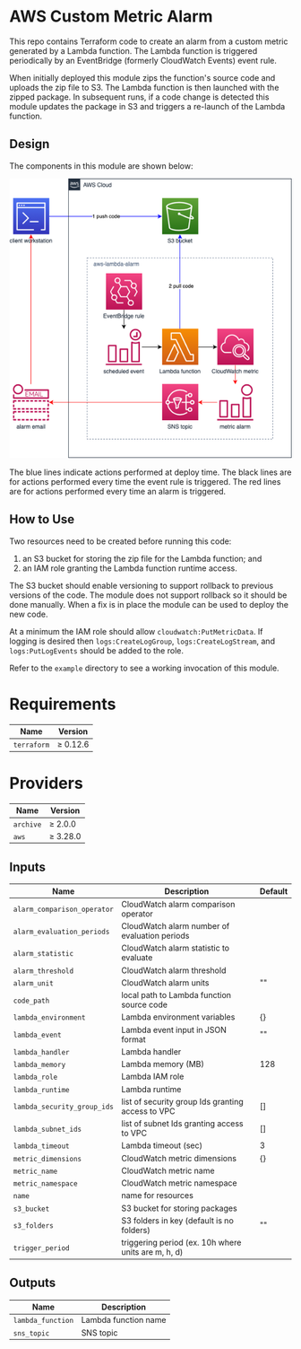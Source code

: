 # AWS Custom Metric Alarm

This repo contains Terraform code to create an alarm from a custom metric
generated by a Lambda function. The Lambda function is triggered periodically
by an EventBridge (formerly CloudWatch Events) event rule.

When initially deployed this module zips the function's source code and uploads
the zip file to S3. The Lambda function is then launched with the zipped
package. In subsequent runs, if a code change is detected this module updates
the package in S3 and triggers a re-launch of the Lambda function.

## Design

The components in this module are shown below:

![layout](draw.io/aws-lambda-alarm.png)

The blue lines indicate actions performed at deploy time. The black lines are
for actions performed every time the event rule is triggered. The red lines are
for actions performed every time an alarm is triggered.

## How to Use

Two resources need to be created before running this code:
1. an S3 bucket for storing the zip file for the Lambda function; and
1. an IAM role granting the Lambda function runtime access.

The S3 bucket should enable versioning to support rollback to previous versions
of the code. The module does not support rollback so it should be done
manually. When a fix is in place the module can be used to deploy the new code.

At a minimum the IAM role should allow `cloudwatch:PutMetricData`. If logging
is desired then `logs:CreateLogGroup`, `logs:CreateLogStream`, and
`logs:PutLogEvents` should be added to the role.

Refer to the `example` directory to see a working invocation of this module.

# Requirements

| Name | Version |
| ---- | ------- |
| `terraform` | &ge; 0.12.6 |

# Providers

| Name | Version |
| ---- | ------- |
| `archive` | &ge; 2.0.0 |
| `aws` | &ge; 3.28.0 |

## Inputs

| Name | Description | Default |
| ---- | ----------- | ------- |
| `alarm_comparison_operator` | CloudWatch alarm comparison operator | |
| `alarm_evaluation_periods` | CloudWatch alarm number of evaluation periods | |
| `alarm_statistic` | CloudWatch alarm statistic to evaluate | |
| `alarm_threshold` | CloudWatch alarm threshold | |
| `alarm_unit` | CloudWatch alarm units | "" |
| `code_path` | local path to Lambda function source code | |
| `lambda_environment` | Lambda environment variables | {} |
| `lambda_event` | Lambda event input in JSON format | "" |
| `lambda_handler` | Lambda handler | |
| `lambda_memory` | Lambda memory (MB) | 128 |
| `lambda_role` | Lambda IAM role | |
| `lambda_runtime` | Lambda runtime | |
| `lambda_security_group_ids` | list of security group Ids granting access to VPC | [] |
| `lambda_subnet_ids` | list of subnet Ids granting access to VPC | [] |
| `lambda_timeout` | Lambda timeout (sec) | 3 |
| `metric_dimensions` | CloudWatch metric dimensions | {} |
| `metric_name` | CloudWatch metric name | |
| `metric_namespace` | CloudWatch metric namespace | |
| `name` | name for resources | |
| `s3_bucket` | S3 bucket for storing packages | |
| `s3_folders` | S3 folders in key (default is no folders) | "" |
| `trigger_period` | triggering period (ex. 10h where units are m, h, d) | |

## Outputs

| Name | Description |
| ---- | ----------- |
| `lambda_function` | Lambda function name |
| `sns_topic` | SNS topic |
